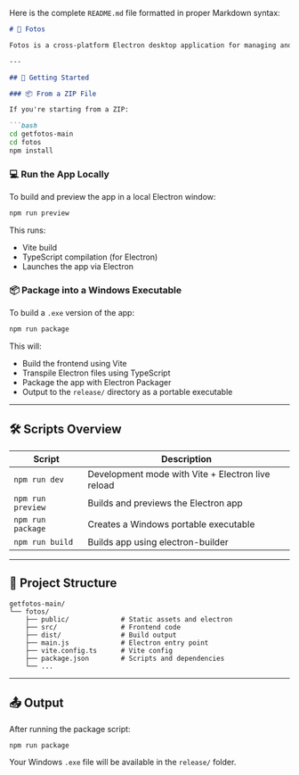 Here is the complete `README.md` file formatted in proper Markdown syntax:

````markdown
# 📸 Fotos

Fotos is a cross-platform Electron desktop application for managing and viewing your images efficiently. Built with **Vite**, **Electron**, and **TypeScript**, it offers both a local development environment and a production packaging workflow.

---

## 🚀 Getting Started

### 📦 From a ZIP File

If you're starting from a ZIP:

```bash
cd getfotos-main
cd fotos
npm install
````

### 💻 Run the App Locally

To build and preview the app in a local Electron window:

```bash
npm run preview
```

This runs:

* Vite build
* TypeScript compilation (for Electron)
* Launches the app via Electron

### 📦 Package into a Windows Executable

To build a `.exe` version of the app:

```bash
npm run package
```

This will:

* Build the frontend using Vite
* Transpile Electron files using TypeScript
* Package the app with Electron Packager
* Output to the `release/` directory as a portable executable

---

## 🛠 Scripts Overview

| Script            | Description                                       |
| ----------------- | ------------------------------------------------- |
| `npm run dev`     | Development mode with Vite + Electron live reload |
| `npm run preview` | Builds and previews the Electron app              |
| `npm run package` | Creates a Windows portable executable             |
| `npm run build`   | Builds app using electron-builder                 |

---

## 📁 Project Structure

```
getfotos-main/
└── fotos/
    ├── public/             # Static assets and electron
    ├── src/                # Frontend code
    ├── dist/               # Build output
    ├── main.js             # Electron entry point
    ├── vite.config.ts      # Vite config
    ├── package.json        # Scripts and dependencies
    └── ...
```

---

## 📤 Output

After running the package script:

```bash
npm run package
```

Your Windows `.exe` file will be available in the `release/` folder.

